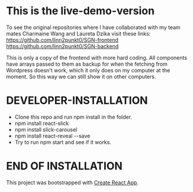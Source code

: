 # This is the live-demo-version
To see the original repositories where I have collaborated with my team mates Charmaine Wang and Laureta Dzika visit these links:
https://github.com/linn2punkt0/SGN-frontend
https://github.com/linn2punkt0/SGN-backend

This is only a copy of the frontend with more hard coding. All components have arrays passed to them as backup for when the fetching from Wordpress doesn't work, which it only does on my computer at the moment. So this way we can still show it on other computers.


# DEVELOPER-INSTALLATION
- Clone this repo and run npm install in the folder.
- npm install react-slick
- npm install slick-carousel
- npm install react-reveal --save
- Try to run npm start and see if it works.
# END OF INSTALLATION


This project was bootstrapped with [Create React App](https://github.com/facebook/create-react-app).
